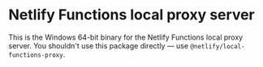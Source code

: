 # Netlify Functions local proxy server

This is the Windows 64-bit binary for the Netlify Functions local proxy server. You shouldn't use this package directly
— use `@netlify/local-functions-proxy`.
